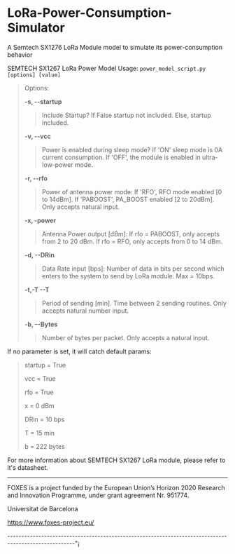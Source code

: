 # LoRa-Power-Consumption-Simulator
A Semtech SX1276 LoRa Module model to simulate its power-consumption behavior

SEMTECH SX1267 LoRa Power Model Usage:  `power_model_script.py [options] [value] `

> Options: 
>
>    **-s, --startup**
>>Include Startup? If False startup not included. Else, startup included. 
>
>   **-v, --vcc**
>>Power is enabled during sleep mode? If 'ON' sleep mode is 0A current consumption. If 'OFF', the module is enabled in ultra-low-power mode. 
>
>    **-r, --rfo**
>>Power of antenna power mode: If 'RFO', RFO mode enabled [0 to 14dBm]. If 'PABOOST', PA_BOOST enabled [2 to 20dBm]. Only accepts natural input. 
>
>    **-x, -power**
>>Antenna Power output [dBm]: If rfo = PABOOST, only accepts from 2 to 20 dBm. If rfo = RFO, only accepts from 0 to 14 dBm. 
>
 >   **-d, --DRin**
 >>Data Rate input [bps]: Number of data in bits per second which enters to the system to send by LoRa module. Max = 10bps. 
>
 >   **-t,-T --T**
 >>Period of sending [min]. Time between 2 sending routines. Only accepts natural number input. 
>
 >   **-b, --Bytes**
 >>Number of bytes per packet. Only accepts a natural input. 



If no parameter is set, it will catch default params: 
>
> startup = True 
>
> vcc = True 
>
> rfo = True 
>
> x = 0 dBm 
>
> DRin = 10 bps 
>
> T = 15 min 
>
> b = 222 bytes 



For more information about SEMTECH SX1267 LoRa module, please refer to it's datasheet.



------------------------------------------------------------------------------------------------------

FOXES is a project funded  by the European Union’s Horizon 2020 Research and Innovation Programme, under grant agreement Nr. 951774. 



Universitat de Barcelona  

https://www.foxes-project.eu/ 

------------------------------------------------------------------------------------------------------"¡
